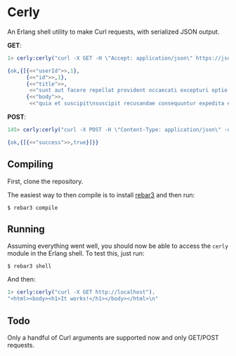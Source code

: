 Cerly
=====

An Erlang shell utility to make Curl requests, with serialized JSON output.

**GET**:

```erlang
1> cerly:cerly("curl -X GET -H \"Accept: application/json\" https://jsonplaceholder.typicode.com/posts/1").

{ok,{[{<<"userId">>,1},
      {<<"id">>,1},
      {<<"title">>,
       <<"sunt aut facere repellat provident occaecati excepturi optio reprehenderit">>},
      {<<"body">>,
       <<"quia et suscipit\nsuscipit recusandae consequuntur expedita et cum\nreprehenderit "...>>}]}}
```

**POST**:

```erlang
145> cerly:cerly("curl -X POST -H \"Content-Type: application/json\" -d \"{\"test\":\"test\"}\" https://hookb.in/veD6WrOX").  

{ok,{[{<<"success">>,true}]}}
```


Compiling
-----
First, clone the repository.

The easiest way to then compile is to install [rebar3](https://www.rebar3.org/) and then run:

    $ rebar3 compile

Running
-----

Assuming everything went well, you should now be able to access the `cerly` module in the Erlang shell. To test this, just run:

    $ rebar3 shell

And then:

```erlang
1> cerly:cerly("curl -X GET http://localhost").     
"<html><body><h1>It works!</h1></body></html>\n"
```

Todo
-----

Only a handful of Curl arguments are supported now and only GET/POST requests.
